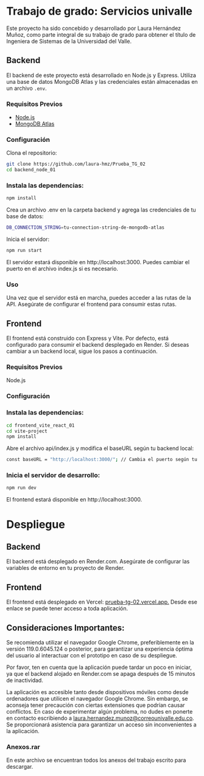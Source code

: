 # Trabajo de grado: Servicios univalle

Este proyecto ha sido concebido y desarrollado por Laura Hernández Muñoz, como parte integral de su trabajo de grado para obtener el título de Ingeniera de Sistemas de la Universidad del Valle.

## Backend

El backend de este proyecto está desarrollado en Node.js y Express. Utiliza una base de datos MongoDB Atlas y las credenciales están almacenadas en un archivo `.env`.

### Requisitos Previos
- [Node.js](https://nodejs.org/)
- [MongoDB Atlas](https://www.mongodb.com/cloud/atlas)

### Configuración

Clona el repositorio:

```bash
git clone https://github.com/laura-hmz/Prueba_TG_02
cd backend_node_01
```
### Instala las dependencias:
```bash
npm install
```
Crea un archivo .env en la carpeta backend y agrega las credenciales de tu base de datos:
```bash
DB_CONNECTION_STRING=tu-connection-string-de-mongodb-atlas
```
Inicia el servidor:
```bash
npm run start
```
El servidor estará disponible en http://localhost:3000. Puedes cambiar el puerto en el archivo index.js si es necesario.

### Uso
Una vez que el servidor está en marcha, puedes acceder a las rutas de la API. Asegúrate de configurar el frontend para consumir estas rutas.

## Frontend
El frontend está construido con Express y Vite. Por defecto, está configurado para consumir el backend desplegado en Render. Si deseas cambiar a un backend local, sigue los pasos a continuación.

### Requisitos Previos
Node.js
### Configuración
### Instala las dependencias:
```bash
cd frontend_vite_react_01
cd vite-project 
npm install
```
Abre el archivo api/index.js y modifica el baseURL según tu backend local:
```bash
const baseURL = "http://localhost:3000/"; // Cambia el puerto según tu configuración
```
### Inicia el servidor de desarrollo:
```bash
npm run dev
```
El frontend estará disponible en http://localhost:3000.

# Despliegue
## Backend
El backend está desplegado en Render.com. Asegúrate de configurar las variables de entorno en tu proyecto de Render.

## Frontend
El frontend está desplegado en Vercel: [prueba-tg-02.vercel.app.](https://prueba-tg-02.vercel.app/) 
Desde ese enlace se puede tener acceso a toda aplicación.

## Consideraciones Importantes:

Se recomienda utilizar el navegador Google Chrome, preferiblemente en la versión 119.0.6045.124 o posterior, para garantizar una experiencia óptima del usuario al interactuar con el prototipo en caso de su despliegue.

Por favor, ten en cuenta que la aplicación puede tardar un poco en iniciar, ya que el backend alojado en Render.com se apaga después de 15 minutos de inactividad.

La aplicación es accesible tanto desde dispositivos móviles como desde ordenadores que utilicen el navegador Google Chrome. Sin embargo, se aconseja tener precaución con ciertas extensiones que podrían causar conflictos. En caso de experimentar algún problema, no dudes en ponerte en contacto escribiendo a laura.hernandez.munoz@correounivalle.edu.co. Se proporcionará asistencia para garantizar un acceso sin inconvenientes a la aplicación.

### Anexos.rar
En este archivo se encuentran todos los anexos del trabajo escrito para descargar. 



